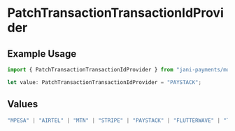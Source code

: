 # PatchTransactionTransactionIdProvider

## Example Usage

```typescript
import { PatchTransactionTransactionIdProvider } from "jani-payments/models/operations";

let value: PatchTransactionTransactionIdProvider = "PAYSTACK";
```

## Values

```typescript
"MPESA" | "AIRTEL" | "MTN" | "STRIPE" | "PAYSTACK" | "FLUTTERWAVE" | "TIGO" | "ORANGE" | "DPO" | "SELCOM"
```
